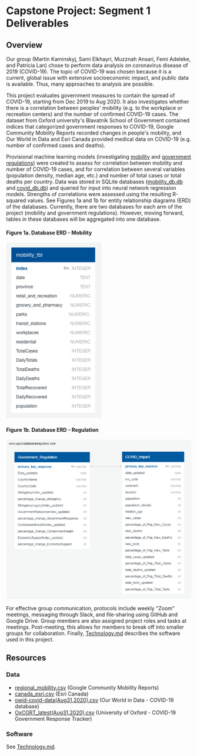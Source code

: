 # Capstone Project: Segment 1 Deliverables

## Overview
Our group (Martin Kaminskyj, Sami Elkhayri, Muzznah Ansari, Femi Adeleke, and Patricia Lan) chose to perform data analysis on coronavirus disease of 2019 (COVID-19). The topic of COVID-19 was chosen because it is a current, global issue with extensive socioeconomic impact, and public data is available. Thus, many approaches to analysis are possible. 

This project evaluates government measures to contain the spread of COVID-19, starting from Dec 2019 to Aug 2020. It also investigates whether there is a correlation between peoples' mobility (e.g. to the workplace or recreation centers) and the number of confirmed COVID-19 cases. The dataset from Oxford university's Blavatnik School of Government contained indices that categorized government responses to COVID-19, Google Community Mobility Reports recorded changes in people's mobility, and Our World in Data and Esri Canada provided medical data on COVID-19 (e.g. number of confirmed cases and deaths).

Provisional machine learning models (investigating [mobility](mobility/analysis/mobilityML.ipynb) and [government regulations](FINAL_government_regulation_impact_machine_learning.ipynb)) were created to assess for correlation between mobility and number of COVID-19 cases, and for correlation between several variables (population density, median age, etc.) and number of total cases or total deaths per country. Data was stored in SQLite databases ([mobility_db.db](mobility/resources/mobility_db.db) and [covid_db.db](regulation/Resources/covid_db.db)) and queried for input into neural network regression models. Strengths of correlations were assessed using the resulting R-squared values. See Figures 1a and 1b for entity relationship diagrams (ERD) of the databases. Currently, there are two databases for each arm of the project (mobility and government regulations). However, moving forward, tables in these databases will be aggregated into one database.

#### Figure 1a. Database ERD - Mobility
![ERD](ERD.png)

#### Figure 1b. Database ERD - Regulation
![](ERD_regulation.png)

For effective group communication, protocols include weekly "Zoom" meetings, messaging through Slack, and file-sharing using GitHub and Google Drive. Group members are also assigned project roles and tasks at meetings. Post-meeting, this allows for members to break off into smaller groups for collaboration. Finally, [Technology.md](Technology.md) describes the software used in this project. 

## Resources
### Data
- [regional_mobility.csv](mobility/resources/raw_data/regional_mobility.csv) (Google Community Mobility Reports)
- [canada_esri.csv](mobility/resources/raw_data/canada_esri.csv) (Esri Canada)
- [owid-covid-data(Aug31,2020).csv](regulation/Resources/raw/owid-covid-data(Aug31,2020).csv) (Our World in Data - COVID-19 database)
- [OxCGRT_latest(Aug31,2020).csv](regulation/Resources/raw/OxCGRT_latest(Aug31,2020).csv) (University of Oxford - COVID-19 Government Response Tracker)

### Software
See [Technology.md](Technology.md).